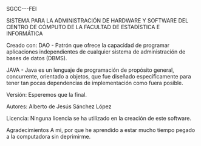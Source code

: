 SGCC---FEI

SISTEMA PARA LA ADMINISTRACIÓN DE HARDWARE Y
SOFTWARE DEL CENTRO DE CÓMPUTO DE LA FACULTAD DE
ESTADÍSTICA E INFORMÁTICA

Creado con:
DAO - 
Patrón que ofrece la capacidad de programar aplicaciones 
independientes de cualquier sistema de administración de
bases de datos (DBMS).

JAVA - 
Java es un lenguaje de programación de propósito general, 
concurrente, orientado a objetos, que fue diseñado específicamente
para tener tan pocas dependencias de implementación como fuera posible.

Versión:
Esperemos que la final.

Autores:
Alberto de Jesús Sánchez López

Licencia:
Ninguna licencia se ha utilizado en la creación de este software.

Agradecimientos
A mi, por que he aprendido a estar mucho tiempo pegado a la 
computadora sin deprimirme. 